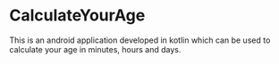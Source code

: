 # CalculateYourAge
This is an android application developed in kotlin which can be used to calculate your age in minutes, hours and days.
